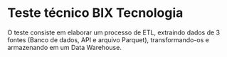 # Teste técnico BIX Tecnologia

O teste consiste em elaborar um processo de ETL, extraindo dados de 3 fontes (Banco de dados, API e arquivo Parquet), transformando-os e armazenando em um Data Warehouse.